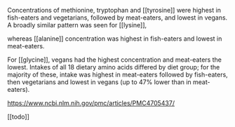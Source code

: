 Concentrations of methionine, tryptophan and [[tyrosine]] were highest in fish-eaters and vegetarians, followed by meat-eaters, and lowest in vegans.
A broadly similar pattern was seen for [[lysine]], 

whereas [[alanine]] concentration was highest in fish-eaters and lowest in meat-eaters. 

For [[glycine]], vegans had the highest concentration and meat-eaters the lowest. Intakes of all 18 dietary amino acids differed by diet group; for the majority of these, intake was highest in meat-eaters followed by fish-eaters, then vegetarians and lowest in vegans (up to 47% lower than in meat-eaters).

https://www.ncbi.nlm.nih.gov/pmc/articles/PMC4705437/

[[todo]]